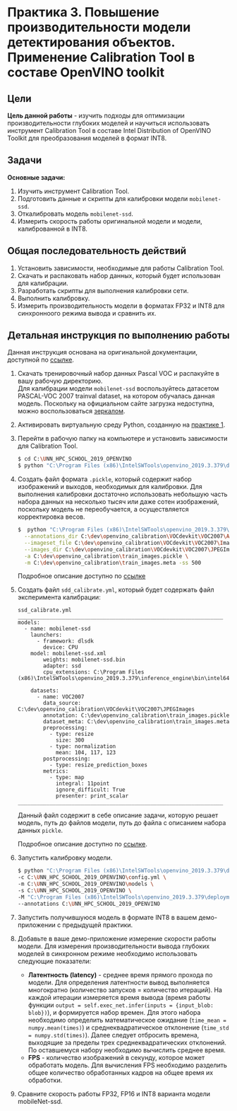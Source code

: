 # Практика 3. Повышение производительности модели детектирования объектов. Применение Calibration Tool в составе OpenVINO toolkit

## Цели

__Цель данной работы__ - изучить подходы для оптимизации производительности
глубоких моделей и научиться использовать инструмент Calibration Tool в составе
Intel Distribution of OpenVINO Toolkit для преобразования моделей в формат INT8.

## Задачи

__Основные задачи:__

 1. Изучить инструмент Calibration Tool.
 1. Подготовить данные и скрипты для калибровки модели `mobilenet-ssd`.
 1. Откалибровать модель `mobilenet-ssd`.
 1. Измерить скорость работы оригинальной модели и модели, калиброванной в INT8.
  
## Общая последовательность действий

 1. Установить зависимости, необходимые для работы Calibration Tool.
 1. Скачать и распаковать набор данных, который будет использован для калибрации.
 1. Разработать скрипты для выполнения калибровки сети.
 1. Выполнить калибровку.
 1. Измерить производительность модели в форматах FP32 и INT8 для синхронноого
    режима вывода и сравнить их.

## Детальная инструкция по выполнению работы

Данная инструкция основана на оригинальной документации, доступной по [ссылке][calibration-docs].
     
 1. Скачать тренировочный набор данных Pascal VOC и распакуйте в вашу рабочую директорию.         
    Для калибрации модели `mobilenet-ssd` воспользуйтесь датасетом PASCAL-VOC 2007 
    trainval dataset, на котором обучалась данная модель. Поскольку на 
    официальном сайте загрузка недоступна, можно воспользоваться 
    [зеркалом][pascal-voc-2007].
 
 1. Активировать виртуальную среду Python, созданную на [практике 1][practice_1].
    
 1. Перейти в рабочую папку на компьютере и установить зависимости для Calibration Tool.
 
    ```bash
    $ cd C:\UNN_HPC_SCHOOL_2019_OPENVINO
    $ python "C:\Program Files (x86)\IntelSWTools\openvino_2019.3.379\deployment_tools\open_model_zoo\tools\accuracy_checker\setup.py" install
    ```

 1. Создать файл формата `.pickle`, который содержит набор изображений и 
    выходов, необходимых для калибровки. Для выполнения калибровки
    достаточно использовать небольшую часть набора данных 
    на несколько тысяч или даже сотен изображений, поскольку модель не переобучается,
    а осуществляется корректировка весов.
    
    ```bash
    $  python "C:\Program Files (x86)\IntelSWTools\openvino_2019.3.379\deployment_tools\tools\accuracy_checker_tool\convert_annotation.py" voc_detection \
      --annotations_dir C:\dev\openvino_calibration\VOCdevkit\VOC2007\Annotations \
      --imageset_file C:\dev\openvino_calibration\VOCdevkit\VOC2007\ImageSets\Main\train.txt \
      --images_dir C:\dev\openvino_calibration\VOCdevkit\VOC2007\JPEGImages \
      -a C:\dev\openvino_calibration\train_images.pickle \
      -m C:\dev\openvino_calibration\train_images.meta -ss 500
    ```
    
    Подробное описание доступно по [ссылке][convert_annotation]
 
 1. Создать файл `sdd_calibrate.yml`, который будет содержать файл эксперимента калибрации:
 
    ```
    ssd_calibrate.yml
    _________________________________________________________________
    models:
      - name: mobilenet-ssd
        launchers:
          - framework: dlsdk
            device: CPU
        model: mobilenet-ssd.xml
            weights: mobilenet-ssd.bin
            adapter: ssd
            cpu_extensions: C:\Program Files (x86)\IntelSWTools\openvino_2019.3.379\inference_engine\bin\intel64\Release\cpu_extension_avx2.dll
    
        datasets:
          - name: VOC2007
            data_source: C:\dev\openvino_calibration\VOCdevkit\VOC2007\JPEGImages
            annotation: C:\dev\openvino_calibration\train_images.pickle
            dataset_meta: C:\dev\openvino_calibration\train_images.meta
            preprocessing:
              - type: resize
                size: 300
              - type: normalization
                mean: 104, 117, 123
            postprocessing:
              - type: resize_prediction_boxes
            metrics:
              - type: map
                integral: 11point
                ignore_difficult: True
                presenter: print_scalar
    _________________________________________________________________
    ```
    
    Данный файл содержит в себе описание задачи, которую решает модель,
    путь до файлов модели, путь до файла с описанием набора данных `pickle`.
    
    Подробное описание доступно по [ссылке][adapters].
    
 1. Запустить калибровку модели.
 
    ```bash
    $ python "C:\Program Files (x86)\IntelSWTools\openvino_2019.3.379\deployment_tools\tools\calibration_tool\calibrate.py" \
    -c C:\UNN_HPC_SCHOOL_2019_OPENVINO\config.yml \
    -m C:\UNN_HPC_SCHOOL_2019_OPENVINO\models \
    -s C:\UNN_HPC_SCHOOL_2019_OPENVINO \
    -M "C:\Program Files (x86)\IntelSWTools\openvino_2019.3.379\deployment_tools\model_optimizer" \
    --annotations C:\UNN_HPC_SCHOOL_2019_OPENVINO
    ```
 
 1. Запустить получившуюся модель в формате INT8 в вашем демо-приложении
    с предыдущей практики.
 
 1. Добавьте в ваше демо-приложение измерение скорости работы модели.
    Для измерения производительности вывода глубоких моделей в синхронном режиме
    необходимо использовать следующие показатели:

      - __Латентность (latency)__ - среднее время прямого прохода по модели.
        Для определения латентности вывод выполняется многократно (количество
        запусков = количество итераций). На каждой итерации измеряется время вывода
        (время работы функции `output = self.exec_net.infer(inputs = {input_blob: blob})`),
        и формируется набор времен. Для этого набора необходимо определить математическое
        ожидание (`time_mean = numpy.mean(times)`) и среднеквадратическое отклонение
        (`time_std = numpy.std(times)`). Далее следует отбросить времена, выходящие
        за пределы трех среднеквадратических отклонений. По оставшемуся набору необходимо
        вычислить среднее время.
      - __FPS__ - количество изображений в секунду, которое может обработать модель.
        Для вычисления FPS необходимо разделить общее количество обработанных 
        кадров на общее время их обработки. 

 1. Сравните скорость работы FP32, FP16 и INT8 варианта модели mobileNet-ssd.
 
<!-- LINKS -->
[calibration-docs]: https://docs.openvinotoolkit.org/2019_R3.1/_inference_engine_tools_calibration_tool_README.html
[pascal-voc-2007]: https://pjreddie.com/projects/pascal-voc-dataset-mirror/
[practice_1]: practice1.md
[practice_2]: practice2.md
[adapters]: http://docs.openvinotoolkit.org/2019_R3.1/_tools_accuracy_checker_accuracy_checker_adapters_README.html
[convert_annotation]: http://docs.openvinotoolkit.org/2019_R3.1/_tools_accuracy_checker_accuracy_checker_annotation_converters_README.html
